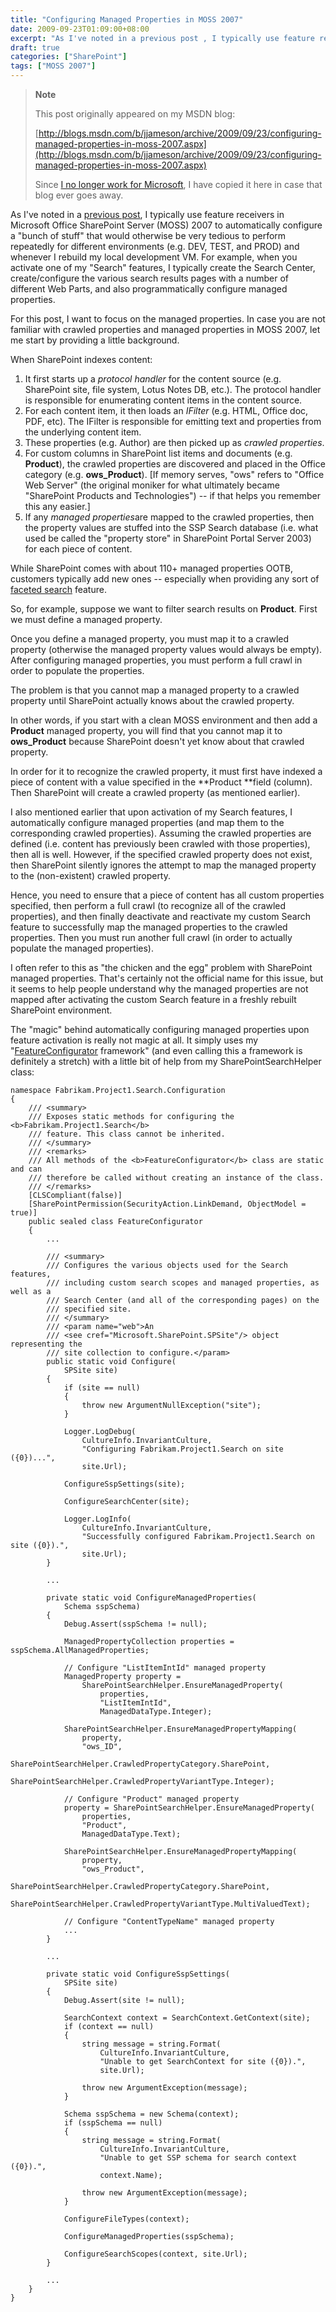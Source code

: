 ```yaml
---
title: "Configuring Managed Properties in MOSS 2007"
date: 2009-09-23T01:09:00+08:00
excerpt: "As I've noted in a previous post , I typically use feature receivers in Microsoft Office SharePoint Server (MOSS) 2007 to automatically configure a \"bunch of stuff\" that would otherwise be very tedious to perform repeatedly for different environments..."
draft: true
categories: ["SharePoint"]
tags: ["MOSS 2007"]
---
```


> **Note**
> 
> This post originally appeared on my MSDN blog:  
>   
> 
> [http://blogs.msdn.com/b/jjameson/archive/2009/09/23/configuring-managed-properties-in-moss-2007.aspx](http://blogs.msdn.com/b/jjameson/archive/2009/09/23/configuring-managed-properties-in-moss-2007.aspx)
> 
> Since [I no longer work for Microsoft](/blog/jjameson/archive/2011/09/02/last-day-with-microsoft.aspx), I have copied it here in case that blog ever goes away.


As I've noted in a [previous post](/blog/jjameson/archive/2009/03/31/introducing-the-dr-dada-approach-to-sharepoint-development.aspx), I typically use feature receivers in Microsoft Office SharePoint Server (MOSS) 2007 to automatically configure a "bunch of stuff" that would otherwise be very tedious to perform repeatedly for different environments (e.g. DEV, TEST, and PROD) and whenever I rebuild my local development VM. For example, when you activate one of my "Search" features, I typically create the Search Center, create/configure the various search results pages with a number of different Web Parts, and also programmatically configure managed properties.

For this post, I want to focus on the managed properties. In case you are not familiar with crawled properties and managed properties in MOSS 2007, let me start by providing a little background.

When SharePoint indexes content:

1. It first starts up a *protocol handler* for the content source (e.g. SharePoint site, file system, Lotus Notes DB, etc.). The protocol handler is responsible for enumerating content items in the content source.
2. For each content item, it then loads an *IFilter* (e.g. HTML, Office doc, PDF, etc). The IFilter is responsible for emitting text and properties from the underlying content item.
3. These properties (e.g. Author) are then picked up as *crawled properties*.
4. For custom columns in SharePoint list items and documents (e.g. **Product**), the crawled properties are discovered and placed in the Office category (e.g. **ows\_Product**). [If memory serves, "ows" refers to "Office Web Server" (the original moniker for what ultimately became "SharePoint Products and Technologies") -- if that helps you remember this any easier.]
5. If any *managed properties*are mapped to the crawled properties, then the property values are stuffed into the SSP Search database (i.e. what used be called the "property store" in SharePoint Portal Server 2003) for each piece of content.


While SharePoint comes with about 110+ managed properties OOTB, customers typically add new ones -- especially when providing any sort of [faceted search](/blog/jjameson/archive/2009/09/18/faceted-search-in-moss-2007-and-the-mssdocprops-issue.aspx) feature.

So, for example, suppose we want to filter search results on **Product**. First we must define a managed property.

Once you define a managed property, you must map it to a crawled property (otherwise the managed property values would always be empty). After configuring managed properties, you must perform a full crawl in order to populate the properties.

The problem is that you cannot map a managed property to a crawled property until SharePoint actually knows about the crawled property.

In other words, if you start with a clean MOSS environment and then add a **Product** managed property, you will find that you cannot map it to **ows\_Product** because SharePoint doesn't yet know about that crawled property.

In order for it to recognize the crawled property, it must first have indexed a piece of content with a value specified in the **Product **field (column). Then SharePoint will create a crawled property (as mentioned earlier).

I also mentioned earlier that upon activation of my Search features, I automatically configure managed properties (and map them to the corresponding crawled properties). Assuming the crawled properties are defined (i.e. content has previously been crawled with those properties), then all is well. However, if the specified crawled property does not exist, then SharePoint silently ignores the attempt to map the managed property to the (non-existent) crawled property.

Hence, you need to ensure that a piece of content has all custom properties specified, then perform a full crawl (to recognize all of the crawled properties), and then finally deactivate and reactivate my custom Search feature to successfully map the managed properties to the crawled properties. Then you must run another full crawl (in order to actually populate the managed properties).

I often refer to this as "the chicken and the egg" problem with SharePoint managed properties. That's certainly not the official name for this issue, but it seems to help people understand why the managed properties are not mapped after activating the custom Search feature in a freshly rebuilt SharePoint environment.

The "magic" behind automatically configuring managed properties upon feature activation is really not magic at all. It simply uses my "[FeatureConfigurator](/blog/jjameson/archive/2007/03/22/what-s-in-a-name-defaultfeaturereceiver-vs-featureconfigurator.aspx) framework" (and even calling this a framework is definitely a stretch) with a little bit of help from my SharePointSearchHelper class:


    namespace Fabrikam.Project1.Search.Configuration
    {
        /// <summary>
        /// Exposes static methods for configuring the <b>Fabrikam.Project1.Search</b>
        /// feature. This class cannot be inherited.
        /// </summary>
        /// <remarks>
        /// All methods of the <b>FeatureConfigurator</b> class are static and can
        /// therefore be called without creating an instance of the class.
        /// </remarks>  
        [CLSCompliant(false)]
        [SharePointPermission(SecurityAction.LinkDemand, ObjectModel = true)]
        public sealed class FeatureConfigurator
        {
            ...
    
            /// <summary>
            /// Configures the various objects used for the Search features,
            /// including custom search scopes and managed properties, as well as a
            /// Search Center (and all of the corresponding pages) on the
            /// specified site.
            /// </summary>
            /// <param name="web">An
            /// <see cref="Microsoft.SharePoint.SPSite"/> object representing the
            /// site collection to configure.</param>
            public static void Configure(
                SPSite site)
            {
                if (site == null)
                {
                    throw new ArgumentNullException("site");
                }
    
                Logger.LogDebug(
                    CultureInfo.InvariantCulture,
                    "Configuring Fabrikam.Project1.Search on site ({0})...",
                    site.Url);
    
                ConfigureSspSettings(site);
    
                ConfigureSearchCenter(site);
    
                Logger.LogInfo(
                    CultureInfo.InvariantCulture,
                    "Successfully configured Fabrikam.Project1.Search on site ({0}).",
                    site.Url);
            }
            
            ...
            
            private static void ConfigureManagedProperties(
                Schema sspSchema)
            {
                Debug.Assert(sspSchema != null);
    
                ManagedPropertyCollection properties = sspSchema.AllManagedProperties;
    
                // Configure "ListItemIntId" managed property
                ManagedProperty property =
                    SharePointSearchHelper.EnsureManagedProperty(
                        properties,
                        "ListItemIntId",
                        ManagedDataType.Integer);
    
                SharePointSearchHelper.EnsureManagedPropertyMapping(
                    property,
                    "ows_ID",
                    SharePointSearchHelper.CrawledPropertyCategory.SharePoint,
                    SharePointSearchHelper.CrawledPropertyVariantType.Integer);
    
                // Configure "Product" managed property
                property = SharePointSearchHelper.EnsureManagedProperty(
                    properties,
                    "Product",
                    ManagedDataType.Text);
    
                SharePointSearchHelper.EnsureManagedPropertyMapping(
                    property,
                    "ows_Product",
                    SharePointSearchHelper.CrawledPropertyCategory.SharePoint,
                    SharePointSearchHelper.CrawledPropertyVariantType.MultiValuedText);
    
                // Configure "ContentTypeName" managed property
                ...
            }
            
            ...
    
            private static void ConfigureSspSettings(
                SPSite site)
            {
                Debug.Assert(site != null);
    
                SearchContext context = SearchContext.GetContext(site);
                if (context == null)
                {
                    string message = string.Format(
                        CultureInfo.InvariantCulture,
                        "Unable to get SearchContext for site ({0}).",
                        site.Url);
    
                    throw new ArgumentException(message);
                }
    
                Schema sspSchema = new Schema(context);
                if (sspSchema == null)
                {
                    string message = string.Format(
                        CultureInfo.InvariantCulture,
                        "Unable to get SSP schema for search context ({0}).",
                        context.Name);
    
                    throw new ArgumentException(message);
                }            
    
                ConfigureFileTypes(context);
    
                ConfigureManagedProperties(sspSchema);
    
                ConfigureSearchScopes(context, site.Url);
            }
    
            ...
        }
    }

